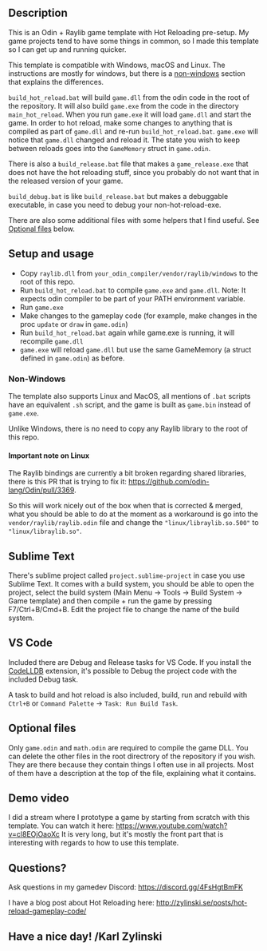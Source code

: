 ## Description

This is an Odin + Raylib game template with Hot Reloading pre-setup. My game projects tend to have some things in common, so I made this template so I can get up and running quicker.

This template is compatible with Windows, macOS and Linux. The instructions are mostly for windows, but there is a [non-windows](#non-windows) section that explains the differences.

`build_hot_reload.bat` will build `game.dll` from the odin code in the root of the repository. It will also build `game.exe` from the code in the directory `main_hot_reload`. When you run `game.exe` it will load `game.dll` and start the game. In order to hot reload, make some changes to anything that is compiled as part of `game.dll` and re-run `build_hot_reload.bat`. `game.exe` will notice that `game.dll` changed and reload it. The state you wish to keep between reloads goes into the `GameMemory` struct in `game.odin`.

There is also a `build_release.bat` file that makes a `game_release.exe` that does not have the hot reloading stuff, since you probably do not want that in the released version of your game.

`build_debug.bat` is like `build_release.bat` but makes a debuggable executable, in case you need to debug your non-hot-reload-exe.

There are also some additional files with some helpers that I find useful. See [Optional files](#optional-files) below.

## Setup and usage

- Copy `raylib.dll` from `your_odin_compiler/vendor/raylib/windows` to the root of this repo.
- Run `build_hot_reload.bat` to compile `game.exe` and `game.dll`. Note: It expects odin compiler to be part of your PATH environment variable.
- Run `game.exe`
- Make changes to the gameplay code (for example, make changes in the proc `update` or `draw` in `game.odin`)
- Run `build_hot_reload.bat` again while game.exe is running, it will recompile `game.dll`
- `game.exe` will reload `game.dll` but use the same GameMemory (a struct defined in `game.odin`) as before.

### Non-Windows

The template also supports Linux and MacOS, all mentions of `.bat` scripts have an equivalent `.sh` script, and the game is built as `game.bin` instead of `game.exe`.

Unlike Windows, there is no need to copy any Raylib library to the root of this repo.

#### Important note on Linux

The Raylib bindings are currently a bit broken regarding shared libraries, there is this PR that is trying to fix it: https://github.com/odin-lang/Odin/pull/3369.

So this will work nicely out of the box when that is corrected & merged, what you should be able to do at the moment as a workaround is go into the `vendor/raylib/raylib.odin` file and change the `"linux/libraylib.so.500"` to `"linux/libraylib.so"`.

## Sublime Text

There's sublime project called `project.sublime-project` in case you use Sublime Text. It comes with a build system, you should be able to open the project, select the build system (Main Menu -> Tools -> Build System -> Game template) and then compile + run the game by pressing F7/Ctrl+B/Cmd+B. Edit the project file to change the name of the build system.

## VS Code

Included there are Debug and Release tasks for VS Code. If you install the [CodeLLDB](https://marketplace.visualstudio.com/items?itemName=vadimcn.vscode-lldb) extension, it's possible to Debug the project code with the included Debug task.

A task to build and hot reload is also included, build, run and rebuild with `Ctrl+B` or `Command Palette` -> `Task: Run Build Task`.

## Optional files

Only `game.odin` and `math.odin` are required to compile the game DLL. You can delete the other files in the root directrory of the repository if you wish. They are there because they contain things I often use in all projects. Most of them have a description at the top of the file, explaining what it contains.

## Demo video

I did a stream where I prototype a game by starting from scratch with this template. You can watch it here: https://www.youtube.com/watch?v=cl8EOjOaoXc It is very long, but it's mostly the front part that is interesting with regards to how to use this template.

## Questions?

Ask questions in my gamedev Discord: https://discord.gg/4FsHgtBmFK

I have a blog post about Hot Reloading here: http://zylinski.se/posts/hot-reload-gameplay-code/

## Have a nice day! /Karl Zylinski
